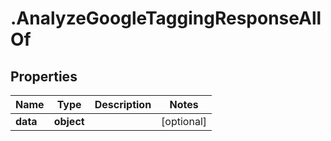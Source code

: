 # .AnalyzeGoogleTaggingResponseAllOf

## Properties

| Name         | Type          | Description   | Notes         |
| ------------ | ------------- | ------------- | ------------- |
| **data** | **object** |  | [optional]  |


